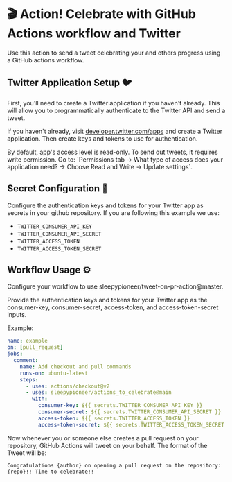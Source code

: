 # 🎬 Action! Celebrate with GitHub Actions workflow and Twitter
Use this action to send a tweet celebrating your and others progress using a GitHub actions workflow.

## Twitter Application Setup 🐦
First, you'll need to create a Twitter application if you haven't already. This will allow you to programmatically authenticate to the Twitter API and send a tweet.

If you haven't already, visit [developer.twitter.com/apps](https://developer.twitter.com/en/portal/projects-and-apps) and create a Twitter application. Then create keys and tokens to use for authentication.

By default, app's access level is read-only. To send out tweets, it requires write permission.
Go to: ´Permissions tab -> What type of access does your application need? -> Choose Read and Write -> Update settings´.

## Secret Configuration 🤫
Configure the authentication keys and tokens for your Twitter app as secrets in your github repository. If you are following this example we use: 
* `TWITTER_CONSUMER_API_KEY`
* `TWITTER_CONSUMER_API_SECRET`
* `TWITTER_ACCESS_TOKEN`
* `TWITTER_ACCESS_TOKEN_SECRET`

## Workflow Usage ⚙️
Configure your workflow to use sleepypioneer/tweet-on-pr-action@master.

Provide the authentication keys and tokens for your Twitter app as the consumer-key, consumer-secret, access-token, and access-token-secret inputs.

Example:

``` yml
name: example
on: [pull_request]
jobs:
  comment:
    name: Add checkout and pull commands
    runs-on: ubuntu-latest
    steps:
      - uses: actions/checkout@v2
      - uses: sleepypioneer/actions_to_celebrate@main
        with:
          consumer-key: ${{ secrets.TWITTER_CONSUMER_API_KEY }}
          consumer-secret: ${{ secrets.TWITTER_CONSUMER_API_SECRET }}
          access-token: ${{ secrets.TWITTER_ACCESS_TOKEN }}
          access-token-secret: ${{ secrets.TWITTER_ACCESS_TOKEN_SECRET }}
```

Now whenever you or someone else creates a pull request on your repository, GitHub Actions will tweet on your behalf. The format of the Tweet will be:

```text
Congratulations {author} on opening a pull request on the repository: {repo}!! Time to celebrate!!
```